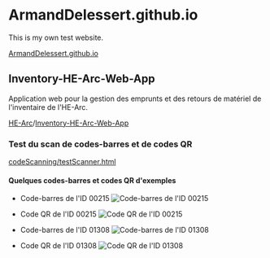 # ArmandDelessert.github.io
This is my own test website.

[ArmandDelessert.github.io](https://armanddelessert.github.io/)

## Inventory-HE-Arc-Web-App
Application web pour la gestion des emprunts et des retours de matériel de l'inventaire de l'HE-Arc.

[HE-Arc](https://github.com/HE-Arc)/[Inventory-HE-Arc-Web-App](https://github.com/HE-Arc/Inventory-HE-Arc-Web-App)

### Test du scan de codes-barres et de codes QR
[codeScanning/testScanner.html](https://armanddelessert.github.io/codeScanning/testScanner.html)

#### Quelques codes-barres et codes QR d'exemples
* Code-barres de l'ID 00215
![Code-barres de l'ID 00215](https://armanddelessert.github.io/Codes/CodeBarres_00215_2.png)

* Code QR de l'ID 00215
![Code QR de l'ID 00215](https://armanddelessert.github.io/Codes/CodeQR_00215_2.png)

* Code-barres de l'ID 01308
![Code-barres de l'ID 01308](https://armanddelessert.github.io/Codes/CodeBarres_01308_2.png)

* Code QR de l'ID 01308
![Code QR de l'ID 01308](https://armanddelessert.github.io/Codes/CodeQR_01308_2.png)